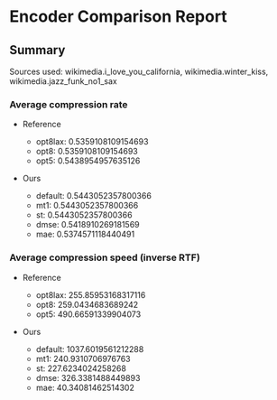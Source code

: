 
# Encoder Comparison Report

## Summary

Sources used: wikimedia.i_love_you_california, wikimedia.winter_kiss, wikimedia.jazz_funk_no1_sax

### Average compression rate

  - Reference
    - opt8lax: 0.5359108109154693
    - opt8: 0.5359108109154693
    - opt5: 0.5438954957635126

  - Ours
    - default: 0.5443052357800366
    - mt1: 0.5443052357800366
    - st: 0.5443052357800366
    - dmse: 0.5418910269181569
    - mae: 0.5374571118440491


### Average compression speed (inverse RTF)
  - Reference
    - opt8lax: 255.85953168317116
    - opt8: 259.0434683689242
    - opt5: 490.66591339904073

  - Ours
    - default: 1037.6019561212288
    - mt1: 240.9310706976763
    - st: 227.6234024258268
    - dmse: 326.3381488449893
    - mae: 40.34081462514302


